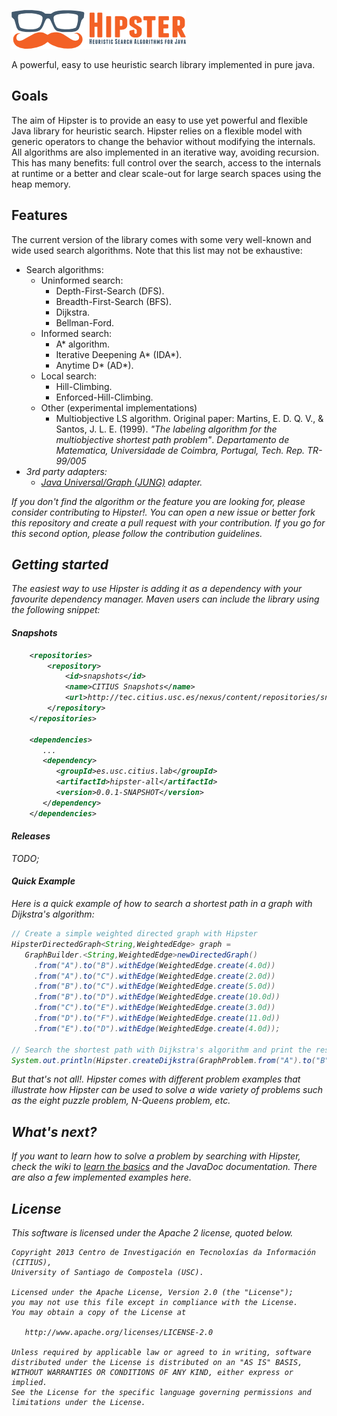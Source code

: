 ![Hipster](src/main/doclava/custom/assets/hipster-template/assets/images/header-logo.png?raw=true)

A powerful, easy to use heuristic search library implemented in pure java.

## Goals

The aim of Hipster is to provide an easy to use yet powerful and flexible Java library for heuristic search. 
Hipster relies on a flexible model with generic operators to change the behavior without modifying the internals. All algorithms are also implemented in an iterative way, avoiding recursion. This has many benefits: full control over the search, access to the internals at runtime or a better and clear scale-out for large search spaces using the heap memory.

## Features

The current version of the library comes with some very well-known and wide used search algorithms. Note that this list may not be exhaustive:

* Search algorithms:
    * Uninformed search:
        * Depth-First-Search (DFS).
        * Breadth-First-Search (BFS).
        * Dijkstra.
        * Bellman-Ford.
    * Informed search:
        * A\* algorithm.
        * Iterative Deepening A\* (IDA\*).
        * Anytime D\* (AD\*).
    * Local search:
        * Hill-Climbing.
        * Enforced-Hill-Climbing.
    * Other (experimental implementations)
        * Multiobjective LS algorithm. Original paper: Martins, E. D. Q. V., & Santos, J. L. E. (1999). *"The labeling            algorithm for the multiobjective shortest path problem"*. <i>Departamento de Matematica, Universidade de                Coimbra, Portugal, Tech. Rep. TR-99/005
* 3rd party adapters:
    * [Java Universal/Graph (JUNG)](http://jung.sourceforge.net/) adapter.

If you don't find the algorithm or the feature you are looking for, please consider contributing to Hipster!. You can open a new issue or better fork this repository and create a pull request with your contribution. If you go for this second option, please follow the contribution guidelines.

## Getting started

The easiest way to use Hipster is adding it as a dependency with your favourite dependency manager.
Maven users can include the library using the following snippet:

#### Snapshots

````xml
    <repositories>
        <repository>
            <id>snapshots</id>
            <name>CITIUS Snapshots</name>
            <url>http://tec.citius.usc.es/nexus/content/repositories/snapshots/</url>
        </repository>
    </repositories>

    <dependencies>
       ...
       <dependency>
          <groupId>es.usc.citius.lab</groupId>
          <artifactId>hipster-all</artifactId>
          <version>0.0.1-SNAPSHOT</version>
       </dependency>
    </dependencies>
````

#### Releases

TODO;

#### Quick Example

Here is a quick example of how to search a shortest path in a graph with Dijkstra's algorithm:

```java
// Create a simple weighted directed graph with Hipster
HipsterDirectedGraph<String,WeightedEdge> graph =
   GraphBuilder.<String,WeightedEdge>newDirectedGraph()
     .from("A").to("B").withEdge(WeightedEdge.create(4.0d))
     .from("A").to("C").withEdge(WeightedEdge.create(2.0d))
     .from("B").to("C").withEdge(WeightedEdge.create(5.0d))
     .from("B").to("D").withEdge(WeightedEdge.create(10.0d))
     .from("C").to("E").withEdge(WeightedEdge.create(3.0d))
     .from("D").to("F").withEdge(WeightedEdge.create(11.0d))
     .from("E").to("D").withEdge(WeightedEdge.create(4.0d));

// Search the shortest path with Dijkstra's algorithm and print the result
System.out.println(Hipster.createDijkstra(GraphProblem.from("A").to("B").in(graph)).search());
```
But that's not all!. Hipster comes with different problem examples that illustrate how Hipster can be used to solve a wide variety of problems such as the eight puzzle problem, N-Queens problem, etc.

## What's next?

If you want to learn how to solve a problem by searching with Hipster, check the wiki to [learn the basics](https://github.com/pablormier/hipster/wiki/Solving-problems-with-Hipster) and the JavaDoc documentation. There are also a few implemented examples here.

## License

This software is licensed under the Apache 2 license, quoted below.

    Copyright 2013 Centro de Investigación en Tecnoloxías da Información (CITIUS),
    University of Santiago de Compostela (USC).

    Licensed under the Apache License, Version 2.0 (the "License");
    you may not use this file except in compliance with the License.
    You may obtain a copy of the License at

       http://www.apache.org/licenses/LICENSE-2.0

    Unless required by applicable law or agreed to in writing, software
    distributed under the License is distributed on an "AS IS" BASIS,
    WITHOUT WARRANTIES OR CONDITIONS OF ANY KIND, either express or implied.
    See the License for the specific language governing permissions and
    limitations under the License.
    
    

